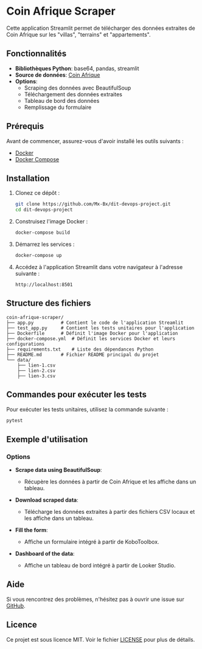 # Coin Afrique Scraper

Cette application Streamlit permet de télécharger des données extraites de Coin Afrique sur les "villas", "terrains" et "appartements".

## Fonctionnalités

- **Bibliothèques Python**: base64, pandas, streamlit
- **Source de données**: [Coin Afrique](https://sn.coinafrique.com/)
- **Options**:
  - Scraping des données avec BeautifulSoup
  - Téléchargement des données extraites
  - Tableau de bord des données
  - Remplissage du formulaire

## Prérequis

Avant de commencer, assurez-vous d'avoir installé les outils suivants :

- [Docker](https://www.docker.com/)
- [Docker Compose](https://docs.docker.com/compose/)

## Installation

1. Clonez ce dépôt :
   ```sh
   git clone https://github.com/Mx-Bx/dit-devops-project.git
   cd dit-devops-project
   ```

2. Construisez l'image Docker :
   ```sh
   docker-compose build
   ```

3. Démarrez les services :
   ```sh
   docker-compose up
   ```

4. Accédez à l'application Streamlit dans votre navigateur à l'adresse suivante :
   ```
   http://localhost:8501
   ```

## Structure des fichiers

```plaintext
coin-afrique-scraper/
├── app.py          # Contient le code de l'application Streamlit
├── test_app.py     # Contient les tests unitaires pour l'application
├── Dockerfile      # Définit l'image Docker pour l'application
├── docker-compose.yml  # Définit les services Docker et leurs configurations
├── requirements.txt    # Liste des dépendances Python
├── README.md       # Fichier README principal du projet
└── data/
    ├── lien-1.csv
    ├── lien-2.csv
    ├── lien-3.csv
```

## Commandes pour exécuter les tests

Pour exécuter les tests unitaires, utilisez la commande suivante :
```sh
pytest
```

## Exemple d'utilisation

### Options

- **Scrape data using BeautifulSoup**:
  - Récupère les données à partir de Coin Afrique et les affiche dans un tableau.

- **Download scraped data**:
  - Télécharge les données extraites à partir des fichiers CSV locaux et les affiche dans un tableau.

- **Fill the form**:
  - Affiche un formulaire intégré à partir de KoboToolbox.

- **Dashboard of the data**:
  - Affiche un tableau de bord intégré à partir de Looker Studio.

## Aide

Si vous rencontrez des problèmes, n'hésitez pas à ouvrir une issue sur [GitHub](https://github.com/Mx-Bx/coin-afrique-scraper/issues).

## Licence

Ce projet est sous licence MIT. Voir le fichier [LICENSE](LICENSE) pour plus de détails.
```